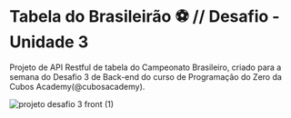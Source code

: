 
# Tabela do Brasileirão :soccer: // Desafio - Unidade 3

Projeto de API Restful de tabela do Campeonato Brasileiro, criado para a semana do Desafio 3 de Back-end do curso de Programação do Zero da Cubos Academy(@cubosacademy).

![projeto desafio 3 front (1)](https://user-images.githubusercontent.com/44753129/97119261-cb5f1b00-16ed-11eb-9807-50bde8535beb.gif)
